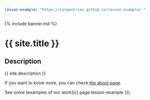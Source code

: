 ```yaml
---
lesson-example: "https://carpentries.github.io/lesson-example/ "
---
```


{% include banner.md %}

# {{ site.title }}

## Description
{{ site.description }}

If you want to know more, you can check [the about page](about.md).

See some [examples of our work]({{ page.lesson-example }}).
